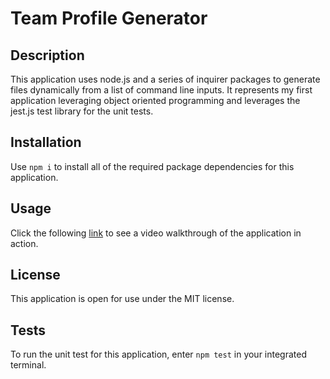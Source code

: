 # Team Profile Generator

## Description

This application uses node.js and a series of inquirer packages to generate files dynamically from a list of command line inputs. It represents my first application leveraging object oriented programming and leverages the jest.js test library for the unit tests.


## Installation

Use ```npm i``` to install all of the required package dependencies for this application.

## Usage

Click the following [link](https://drive.google.com/file/d/1mwVqG1cs2VUk8VD6JaGv8BQskbDDhuH4/view) to see a video walkthrough of the application in action.

## License

This application is open for use under the MIT license.

## Tests

To run the unit test for this application, enter ```npm test``` in your integrated terminal.